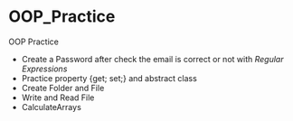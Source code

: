 # OOP_Practice
OOP Practice

- Create a Password after check the email is correct or not with *Regular Expressions*
- Practice property {get; set;} and abstract class
- Create Folder and File 
- Write and Read File
- CalculateArrays
